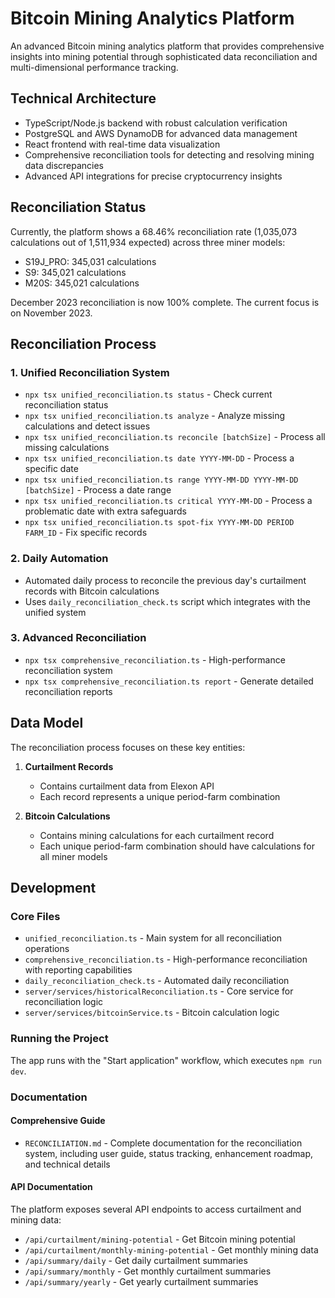 # Bitcoin Mining Analytics Platform

An advanced Bitcoin mining analytics platform that provides comprehensive insights into mining potential through sophisticated data reconciliation and multi-dimensional performance tracking.

## Technical Architecture

- TypeScript/Node.js backend with robust calculation verification
- PostgreSQL and AWS DynamoDB for advanced data management
- React frontend with real-time data visualization
- Comprehensive reconciliation tools for detecting and resolving mining data discrepancies
- Advanced API integrations for precise cryptocurrency insights

## Reconciliation Status

Currently, the platform shows a 68.46% reconciliation rate (1,035,073 calculations out of 1,511,934 expected) across three miner models:
- S19J_PRO: 345,031 calculations
- S9: 345,021 calculations
- M20S: 345,021 calculations

December 2023 reconciliation is now 100% complete. The current focus is on November 2023.

## Reconciliation Process

### 1. Unified Reconciliation System
- `npx tsx unified_reconciliation.ts status` - Check current reconciliation status
- `npx tsx unified_reconciliation.ts analyze` - Analyze missing calculations and detect issues
- `npx tsx unified_reconciliation.ts reconcile [batchSize]` - Process all missing calculations
- `npx tsx unified_reconciliation.ts date YYYY-MM-DD` - Process a specific date
- `npx tsx unified_reconciliation.ts range YYYY-MM-DD YYYY-MM-DD [batchSize]` - Process a date range
- `npx tsx unified_reconciliation.ts critical YYYY-MM-DD` - Process a problematic date with extra safeguards
- `npx tsx unified_reconciliation.ts spot-fix YYYY-MM-DD PERIOD FARM_ID` - Fix specific records

### 2. Daily Automation
- Automated daily process to reconcile the previous day's curtailment records with Bitcoin calculations
- Uses `daily_reconciliation_check.ts` script which integrates with the unified system

### 3. Advanced Reconciliation
- `npx tsx comprehensive_reconciliation.ts` - High-performance reconciliation system
- `npx tsx comprehensive_reconciliation.ts report` - Generate detailed reconciliation reports

## Data Model

The reconciliation process focuses on these key entities:

1. **Curtailment Records**
   - Contains curtailment data from Elexon API
   - Each record represents a unique period-farm combination

2. **Bitcoin Calculations**
   - Contains mining calculations for each curtailment record
   - Each unique period-farm combination should have calculations for all miner models

## Development

### Core Files
- `unified_reconciliation.ts` - Main system for all reconciliation operations
- `comprehensive_reconciliation.ts` - High-performance reconciliation with reporting capabilities
- `daily_reconciliation_check.ts` - Automated daily reconciliation
- `server/services/historicalReconciliation.ts` - Core service for reconciliation logic
- `server/services/bitcoinService.ts` - Bitcoin calculation logic

### Running the Project
The app runs with the "Start application" workflow, which executes `npm run dev`.

### Documentation

#### Comprehensive Guide
- `RECONCILIATION.md` - Complete documentation for the reconciliation system, including user guide, status tracking, enhancement roadmap, and technical details

#### API Documentation
The platform exposes several API endpoints to access curtailment and mining data:

- `/api/curtailment/mining-potential` - Get Bitcoin mining potential
- `/api/curtailment/monthly-mining-potential` - Get monthly mining data
- `/api/summary/daily` - Get daily curtailment summaries
- `/api/summary/monthly` - Get monthly curtailment summaries
- `/api/summary/yearly` - Get yearly curtailment summaries